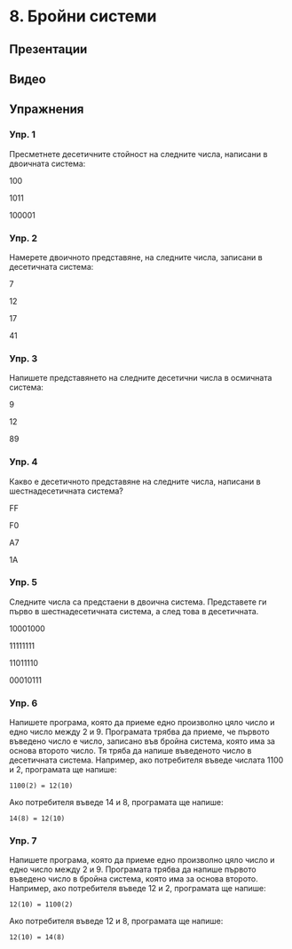 # 8. Бройни системи

## Презентации


## Видео

## Упражнения

### Упр. 1
Пресметнете десетичните стойност на следните числа, написани в двоичната система:

100

1011

100001

### Упр. 2

Намерете двоичното представяне, на следните числа, записани в десетичната система:

7

12

17

41

### Упр. 3

Напишете представянето на следните десетични числа в осмичната система:

9

12

89

### Упр. 4

Какво е десетичното представяне на следните числа, написани в шестнадесетичната система?

FF

F0

A7

1A

### Упр. 5
Следните числа са предстаени в двоична система. Представете ги първо в шестнадесетичната система, а след това в десетичната.

10001000

11111111

11011110

00010111

### Упр. 6
Напишете програма, която да приеме едно произволно цяло число и едно число между 2 и 9. Програмата трябва да приеме, че първото въведено число е число, записано във бройна система, която има за основа второто число. Тя тряба да напише въведеното число в десетичната система. Например, ако потребителя въведе числата 1100 и 2, програмата ще напише:
~~~
1100(2) = 12(10)
~~~
Ако потребителя въведе 14 и 8, програмата ще напише:
~~~
14(8) = 12(10)
~~~

### Упр. 7
Напишете програма, която да приеме едно произволно цяло число и едно число между 2 и 9. Програмата трябва да напише първото въведено число в бройна система, която има за основа второто. Например, ако потребителя въведе 12 и 2, програмата ще напише:
~~~
12(10) = 1100(2)
~~~
Ако потребителя въведе 12 и 8, програмата ще напише:
~~~
12(10) = 14(8)
~~~
